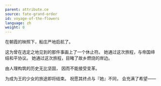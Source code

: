 ```yaml
---
parent: attribute.ce
source: fate-grand-order
id: voyage-of-the-flowers
language: zh
weight: 0
---
```


在朝霞的映照下，船庄严地启航了。

这为曾在选定之地见到的那件事画上了一个休止符。
她通过这次旅程，与帝国缔结和平协议。
她通过这次旅程，目睹了故乡燃烧的岸边。

由人理构筑的历史无比坚固，
因而不能接受变革。

为成为王的少女的旅途即将结束。
祝愿其终点与『她』不同，
会充满了希望——
